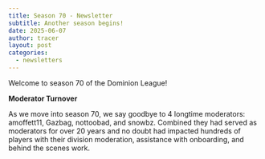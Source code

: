 ```yaml
---
title: Season 70 - Newsletter
subtitle: Another season begins!
date: 2025-06-07
author: tracer
layout: post
categories:
  - newsletters
---
```

Welcome to season 70 of the Dominion League!

**Moderator Turnover**

As we move into season 70, we say goodbye to 4 longtime moderators: amoffett11, Gazbag, nottoobad, and snowbz. Combined they had served as moderators for over 20 years and no doubt had impacted hundreds of players with their division moderation, assistance with onboarding, and behind the scenes work. 